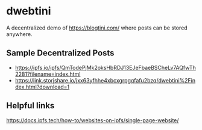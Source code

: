# dwebtini

A decentralized demo of https://blogtini.com/ where posts can be stored anywhere.


## Sample Decentralized Posts
- https://ipfs.io/ipfs/QmTodePjMk2oksHbRDJ13EJeFbaeBSCheLv7AQfwTh2281?filename=index.html
- https://link.storjshare.io/jxx63yfhhe4xbcxgrpgqfafu2bzq/dwebtini%2Findex.html?download=1


## Helpful links
https://docs.ipfs.tech/how-to/websites-on-ipfs/single-page-website/
